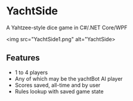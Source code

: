 # YachtSide
A Yahtzee-style dice game in C#/.NET Core/WPF

<img src="YachtSide1.png" alt="YachtSide>

## Features
- 1 to 4 players
- Any of which may be the yachtBot AI player
- Scores saved, all-time and by user
- Rules lookup with saved game state
